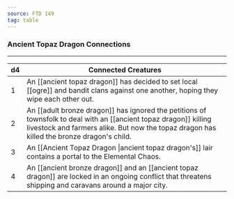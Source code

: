 ```yaml
---
source: FTD 149
tag: table
---
```


### Ancient Topaz Dragon Connections
---
|d4|Connected Creatures|
|----|------------|
|1|An [[ancient topaz dragon]] has decided to set local [[ogre]] and bandit clans against one another, hoping they wipe each other out.|
|2|An [[adult bronze dragon]] has ignored the petitions of townsfolk to deal with an [[ancient topaz dragon]] killing livestock and farmers alike. But now the topaz dragon has killed the bronze dragon's child.|
|3|An [[Ancient Topaz Dragon \|ancient topaz dragon's]] lair contains a portal to the Elemental Chaos.|
|4|An [[ancient bronze dragon]] and an [[ancient topaz dragon]] are locked in an ongoing conflict that threatens shipping and caravans around a major city.|

